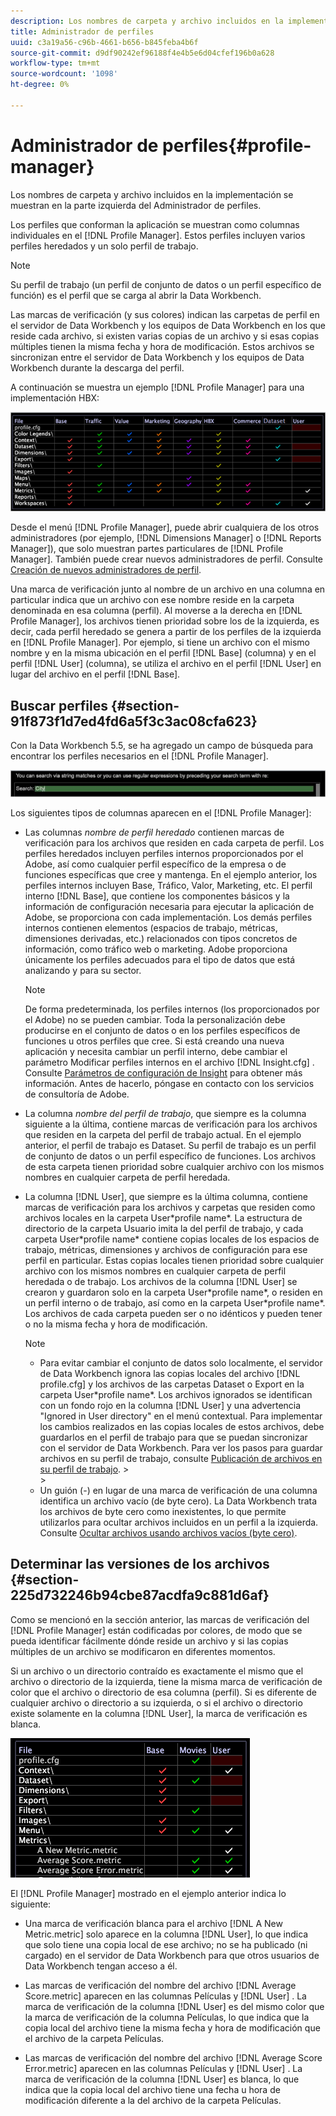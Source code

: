```yaml
---
description: Los nombres de carpeta y archivo incluidos en la implementación se muestran en la parte izquierda del Administrador de perfiles.
title: Administrador de perfiles
uuid: c3a19a56-c96b-4661-b656-b845feba4b6f
source-git-commit: d9df90242ef96188f4e4b5e6d04cfef196b0a628
workflow-type: tm+mt
source-wordcount: '1098'
ht-degree: 0%

---
```



# Administrador de perfiles{#profile-manager}

Los nombres de carpeta y archivo incluidos en la implementación se muestran en la parte izquierda del Administrador de perfiles.

Los perfiles que conforman la aplicación se muestran como columnas individuales en el [!DNL Profile Manager]. Estos perfiles incluyen varios perfiles heredados y un solo perfil de trabajo.

>[!NOTE]
>
>Su perfil de trabajo (un perfil de conjunto de datos o un perfil específico de función) es el perfil que se carga al abrir la Data Workbench.

Las marcas de verificación (y sus colores) indican las carpetas de perfil en el servidor de Data Workbench y los equipos de Data Workbench en los que reside cada archivo, si existen varias copias de un archivo y si esas copias múltiples tienen la misma fecha y hora de modificación. Estos archivos se sincronizan entre el servidor de Data Workbench y los equipos de Data Workbench durante la descarga del perfil.

A continuación se muestra un ejemplo [!DNL Profile Manager] para una implementación HBX:

![](assets/client-prof.png)

Desde el menú [!DNL Profile Manager], puede abrir cualquiera de los otros administradores (por ejemplo, [!DNL Dimensions Manager] o [!DNL Reports Manager]), que solo muestran partes particulares de [!DNL Profile Manager]. También puede crear nuevos administradores de perfil. Consulte [Creación de nuevos administradores de perfil](../../../../home/c-get-started/c-intf-anlys-ftrs/c-cstm-prof-files-mgrs/c-new-prof-mgrs.md#concept-0021e006523e4d538aaa16322731d9d3).

Una marca de verificación junto al nombre de un archivo en una columna en particular indica que un archivo con ese nombre reside en la carpeta denominada en esa columna (perfil). Al moverse a la derecha en [!DNL Profile Manager], los archivos tienen prioridad sobre los de la izquierda, es decir, cada perfil heredado se genera a partir de los perfiles de la izquierda en [!DNL Profile Manager]. Por ejemplo, si tiene un archivo con el mismo nombre y en la misma ubicación en el perfil [!DNL Base] (columna) y en el perfil [!DNL User] (columna), se utiliza el archivo en el perfil [!DNL User] en lugar del archivo en el perfil [!DNL Base].

## Buscar perfiles {#section-91f873f1d7ed4fd6a5f3c3ac08cfa623}

Con la Data Workbench 5.5, se ha agregado un campo de búsqueda para encontrar los perfiles necesarios en el [!DNL Profile Manager].

![](assets/client-prof2.png)

Los siguientes tipos de columnas aparecen en el [!DNL Profile Manager]:

* Las columnas *nombre de perfil heredado* contienen marcas de verificación para los archivos que residen en cada carpeta de perfil. Los perfiles heredados incluyen perfiles internos proporcionados por el Adobe, así como cualquier perfil específico de la empresa o de funciones específicas que cree y mantenga. En el ejemplo anterior, los perfiles internos incluyen Base, Tráfico, Valor, Marketing, etc. El perfil interno [!DNL Base], que contiene los componentes básicos y la información de configuración necesaria para ejecutar la aplicación de Adobe, se proporciona con cada implementación. Los demás perfiles internos contienen elementos (espacios de trabajo, métricas, dimensiones derivadas, etc.) relacionados con tipos concretos de información, como tráfico web o marketing. Adobe proporciona únicamente los perfiles adecuados para el tipo de datos que está analizando y para su sector.

   >[!NOTE]
   >
   >De forma predeterminada, los perfiles internos (los proporcionados por el Adobe) no se pueden cambiar. Toda la personalización debe producirse en el conjunto de datos o en los perfiles específicos de funciones u otros perfiles que cree. Si está creando una nueva aplicación y necesita cambiar un perfil interno, debe cambiar el parámetro Modificar perfiles internos en el archivo [!DNL Insight.cfg] . Consulte [Parámetros de configuración de Insight](../../../../home/c-get-started/c-insght-config-param.md#concept-14da97d0756348e885c08ca9e866074b) para obtener más información. Antes de hacerlo, póngase en contacto con los servicios de consultoría de Adobe.

* La columna *nombre del perfil de trabajo*, que siempre es la columna siguiente a la última, contiene marcas de verificación para los archivos que residen en la carpeta del perfil de trabajo actual. En el ejemplo anterior, el perfil de trabajo es Dataset. Su perfil de trabajo es un perfil de conjunto de datos o un perfil específico de funciones. Los archivos de esta carpeta tienen prioridad sobre cualquier archivo con los mismos nombres en cualquier carpeta de perfil heredada.
* La columna [!DNL User], que siempre es la última columna, contiene marcas de verificación para los archivos y carpetas que residen como archivos locales en la carpeta User\*profile name*. La estructura de directorio de la carpeta Usuario imita la del perfil de trabajo, y cada carpeta User\*profile name* contiene copias locales de los espacios de trabajo, métricas, dimensiones y archivos de configuración para ese perfil en particular. Estas copias locales tienen prioridad sobre cualquier archivo con los mismos nombres en cualquier carpeta de perfil heredada o de trabajo. Los archivos de la columna [!DNL User] se crearon y guardaron solo en la carpeta User\*profile name*, o residen en un perfil interno o de trabajo, así como en la carpeta User\*profile name*. Los archivos de cada carpeta pueden ser o no idénticos y pueden tener o no la misma fecha y hora de modificación.

   >[!NOTE]
   >
   >
   >    
   >    
   >    * Para evitar cambiar el conjunto de datos solo localmente, el servidor de Data Workbench ignora las copias locales del archivo [!DNL profile.cfg] y los archivos de las carpetas Dataset o Export en la carpeta User\*profile name*. Los archivos ignorados se identifican con un fondo rojo en la columna [!DNL User] y una advertencia &quot;Ignored in User directory&quot; en el menú contextual. Para implementar los cambios realizados en las copias locales de estos archivos, debe guardarlos en el perfil de trabajo para que se puedan sincronizar con el servidor de Data Workbench. Para ver los pasos para guardar archivos en su perfil de trabajo, consulte [Publicación de archivos en su perfil de trabajo](../../../../home/c-get-started/c-admin-intrf/c-prof-mgr/t-pub-files-wkg-prof.md#task-a0106e010c834d16bd60eef4721b6af9).
      >    
      >    
   * Un guión (-) en lugar de una marca de verificación de una columna identifica un archivo vacío (de byte cero). La Data Workbench trata los archivos de byte cero como inexistentes, lo que permite utilizarlos para ocultar archivos incluidos en un perfil a la izquierda. Consulte [Ocultar archivos usando archivos vacíos (byte cero)](../../../../home/c-get-started/c-admin-intrf/c-prof-mgr/c-empty-files.md#concept-e776fac9e5904bed8c13b9d5eb17c491).


## Determinar las versiones de los archivos {#section-225d732246b94cbe87acdfa9c881d6af}

Como se mencionó en la sección anterior, las marcas de verificación del [!DNL Profile Manager] están codificadas por colores, de modo que se pueda identificar fácilmente dónde reside un archivo y si las copias múltiples de un archivo se modificaron en diferentes momentos.

Si un archivo o un directorio contraído es exactamente el mismo que el archivo o directorio de la izquierda, tiene la misma marca de verificación de color que el archivo o directorio de esa columna (perfil). Si es diferente de cualquier archivo o directorio a su izquierda, o si el archivo o directorio existe solamente en la columna [!DNL User], la marca de verificación es blanca.

![](assets/vis_ProfMgr_LocalFiles.png)

El [!DNL Profile Manager] mostrado en el ejemplo anterior indica lo siguiente:

* Una marca de verificación blanca para el archivo [!DNL A New Metric.metric] solo aparece en la columna [!DNL User], lo que indica que solo tiene una copia local de ese archivo; no se ha publicado (ni cargado) en el servidor de Data Workbench para que otros usuarios de Data Workbench tengan acceso a él.

* Las marcas de verificación del nombre del archivo [!DNL Average Score.metric] aparecen en las columnas Películas y [!DNL User] . La marca de verificación de la columna [!DNL User] es del mismo color que la marca de verificación de la columna Películas, lo que indica que la copia local del archivo tiene la misma fecha y hora de modificación que el archivo de la carpeta Películas.

* Las marcas de verificación del nombre del archivo [!DNL Average Score Error.metric] aparecen en las columnas Películas y [!DNL User] . La marca de verificación de la columna [!DNL User] es blanca, lo que indica que la copia local del archivo tiene una fecha u hora de modificación diferente a la del archivo de la carpeta Películas.

